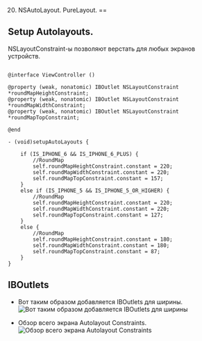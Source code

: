 20. NSAutoLayout. PureLayout.
==

## Setup Autolayouts.

NSLayoutConstraint-ы позволяют верстать для любых экранов устройств.

```objc

@interface ViewController ()

@property (weak, nonatomic) IBOutlet NSLayoutConstraint *roundMapHeightConstraint;
@property (weak, nonatomic) IBOutlet NSLayoutConstraint *roundMapWidthConstraint;
@property (weak, nonatomic) IBOutlet NSLayoutConstraint *roundMapTopConstraint;

@end

- (void)setupAutoLayouts {
    
    if (IS_IPHONE_6 && IS_IPHONE_6_PLUS) {
        //RoundMap
        self.roundMapHeightConstraint.constant = 220;
        self.roundMapWidthConstraint.constant = 220;
        self.roundMapTopConstraint.constant = 157;
    }
    else if (IS_IPHONE_5 && IS_IPHONE_5_OR_HIGHER) {
        //RoundMap
        self.roundMapHeightConstraint.constant = 220;
        self.roundMapWidthConstraint.constant = 220;
        self.roundMapTopConstraint.constant = 127;
    }
    else {
        //RoundMap
        self.roundMapHeightConstraint.constant = 180;
        self.roundMapWidthConstraint.constant = 180;
        self.roundMapTopConstraint.constant = 87;
    }
}

```

## IBOutlets

* Вот таким образом добавляется IBOutlets для ширины.
![Вот таким образом добавляется IBOutlets для ширины](https://github.com/arthurigberdin/ios-base/blob/master/Images/Autolayouts/add_layoutconstraint.png)

* Обзор всего экрана Autolayout Constraints.
![Обзор всего экрана Autolayout Constraints](https://github.com/arthurigberdin/ios-base/blob/master/Images/Autolayouts/setup_autolayout.png)



